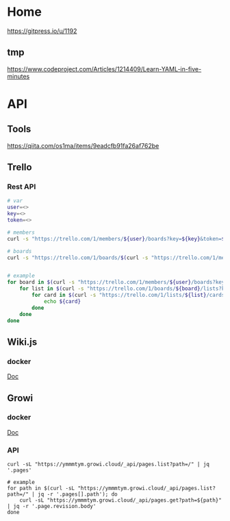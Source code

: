# Home
https://gitpress.io/u/1192

## tmp
<https://www.codeproject.com/Articles/1214409/Learn-YAML-in-five-minutes>

# API
## Tools
<https://qiita.com/os1ma/items/9eadcfb91fa26af762be>

## Trello
### Rest API

```bash
# var
user=<>
key=<>
token=<>

# members
curl -s "https://trello.com/1/members/${user}/boards?key=${key}&token=${token}" | jq .

# boards
curl -s "https://trello.com/1/boards/$(curl -s "https://trello.com/1/members/${user}/boards?key=${key}&token=${token}" | jq -r '.[].id')/lists?key=${key}&token=${token}" | jq .


# example
for board in $(curl -s "https://trello.com/1/members/${user}/boards?key=${key}&token=${token}" | jq -r ".[].id"); do
    for list in $(curl -s "https://trello.com/1/boards/${board}/lists?key=${key}&token=${token}" | jq -r ".[].id"); do
        for card in $(curl -s "https://trello.com/1/lists/${list}/cards?key=${key}&token=${token}" | jq .); do
            echo ${card}
        done
    done
done
```

## Wiki.js
### docker
[Doc](https://docs.requarks.io/install/docker)

## Growi
### docker
[Doc](https://docs.growi.org/ja/admin-guide/getting-started/docker-compose.html)

### API
```bash=
curl -sL "https://ymmmtym.growi.cloud/_api/pages.list?path=/" | jq '.pages'

# example
for path in $(curl -sL "https://ymmmtym.growi.cloud/_api/pages.list?path=/" | jq -r '.pages[].path'); do
    curl -sL "https://ymmmtym.growi.cloud/_api/pages.get?path=${path}" | jq -r '.page.revision.body'
done
```
